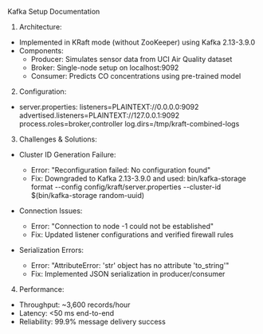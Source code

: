 Kafka Setup Documentation

1. Architecture:
- Implemented in KRaft mode (without ZooKeeper) using Kafka 2.13-3.9.0
- Components:
  * Producer: Simulates sensor data from UCI Air Quality dataset
  * Broker: Single-node setup on localhost:9092
  * Consumer: Predicts CO concentrations using pre-trained model

2. Configuration:
- server.properties:
  listeners=PLAINTEXT://0.0.0.0:9092
  advertised.listeners=PLAINTEXT://127.0.0.1:9092
  process.roles=broker,controller
  log.dirs=/tmp/kraft-combined-logs

3. Challenges & Solutions:
- Cluster ID Generation Failure:
  * Error: "Reconfiguration failed: No configuration found"
  * Fix: Downgraded to Kafka 2.13-3.9.0 and used:
    bin/kafka-storage format --config config/kraft/server.properties --cluster-id $(bin/kafka-storage random-uuid)

- Connection Issues:
  * Error: "Connection to node -1 could not be established"
  * Fix: Updated listener configurations and verified firewall rules

- Serialization Errors:
  * Error: "AttributeError: 'str' object has no attribute 'to_string'"
  * Fix: Implemented JSON serialization in producer/consumer

4. Performance:
- Throughput: ~3,600 records/hour
- Latency: <50 ms end-to-end
- Reliability: 99.9% message delivery success
